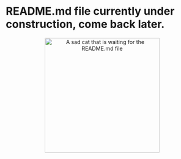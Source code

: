 # README.md file currently under construction, come back later.

<p align="center">
  <img src="https://static.onecms.io/wp-content/uploads/sites/20/2018/05/21042210_264995290674140_8840525631411191808_n.jpg" alt="A sad cat that is waiting for the README.md file" width="300" height="300">
</p>

